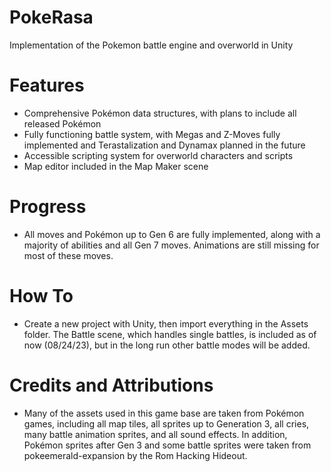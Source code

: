 # PokeRasa
Implementation of the Pokemon battle engine and overworld in Unity


# Features
- Comprehensive Pokémon data structures, with plans to include all released Pokémon
- Fully functioning battle system, with Megas and Z-Moves fully implemented and Terastalization and Dynamax planned in the future
- Accessible scripting system for overworld characters and scripts
- Map editor included in the Map Maker scene

# Progress
- All moves and Pokémon up to Gen 6 are fully implemented, along with a majority of abilities and all Gen 7 moves. Animations are still missing for most of these moves.

# How To
- Create a new project with Unity, then import everything in the Assets folder. The Battle scene, which handles single battles, is included as of now (08/24/23), but in the long run other battle modes will be added.

# Credits and Attributions
- Many of the assets used in this game base are taken from Pokémon games, including all map tiles, all sprites up to Generation 3, all cries, many battle animation sprites, and all sound effects. In addition, Pokémon sprites after Gen 3 and some battle sprites were taken from pokeemerald-expansion by the Rom Hacking Hideout.

